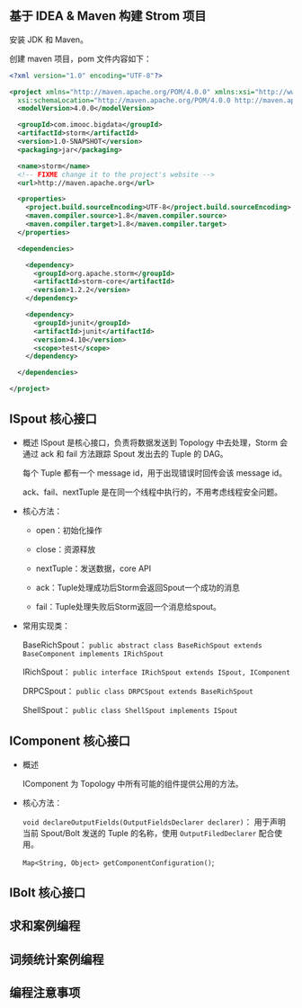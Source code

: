 ## 基于 IDEA & Maven 构建 Strom 项目

安装 JDK 和 Maven。

创建 maven 项目，pom 文件内容如下：

```xml
<?xml version="1.0" encoding="UTF-8"?>

<project xmlns="http://maven.apache.org/POM/4.0.0" xmlns:xsi="http://www.w3.org/2001/XMLSchema-instance"
  xsi:schemaLocation="http://maven.apache.org/POM/4.0.0 http://maven.apache.org/xsd/maven-4.0.0.xsd">
  <modelVersion>4.0.0</modelVersion>

  <groupId>com.imooc.bigdata</groupId>
  <artifactId>storm</artifactId>
  <version>1.0-SNAPSHOT</version>
  <packaging>jar</packaging>

  <name>storm</name>
  <!-- FIXME change it to the project's website -->
  <url>http://maven.apache.org</url>

  <properties>
    <project.build.sourceEncoding>UTF-8</project.build.sourceEncoding>
    <maven.compiler.source>1.8</maven.compiler.source>
    <maven.compiler.target>1.8</maven.compiler.target>
  </properties>

  <dependencies>

    <dependency>
      <groupId>org.apache.storm</groupId>
      <artifactId>storm-core</artifactId>
      <version>1.2.2</version>
    </dependency>

    <dependency>
      <groupId>junit</groupId>
      <artifactId>junit</artifactId>
      <version>4.10</version>
      <scope>test</scope>
    </dependency>

  </dependencies>

</project>
```

## ISpout 核心接口

- 概述
    ISpout 是核心接口，负责将数据发送到 Topology 中去处理，Storm 会通过 ack 和 fail 方法跟踪 Spout 发出去的 Tuple 的 DAG。

    每个 Tuple 都有一个 message id，用于出现错误时回传会该 message id。

    ack、fail、nextTuple 是在同一个线程中执行的，不用考虑线程安全问题。

- 核心方法：

    - open：初始化操作

    - close：资源释放

    - nextTuple：发送数据，core API

    - ack：Tuple处理成功后Storm会返回Spout一个成功的消息

    - fail：Tuple处理失败后Storm返回一个消息给spout。

- 常用实现类： 

    BaseRichSpout： `public abstract class BaseRichSpout extends BaseComponent implements IRichSpout`

    IRichSpout： `public interface IRichSpout extends ISpout, IComponent`

    DRPCSpout： `public class DRPCSpout extends BaseRichSpout`

    ShellSpout： `public class ShellSpout implements ISpout`

## IComponent 核心接口

- 概述

    IComponent 为 Topology 中所有可能的组件提供公用的方法。

- 核心方法：

    `void declareOutputFields(OutputFieldsDeclarer declarer)`： 用于声明当前 Spout/Bolt 发送的 Tuple 的名称，使用 `OutputFiledDeclarer` 配合使用。

    `Map<String, Object> getComponentConfiguration()`;

## IBolt 核心接口

## 求和案例编程

## 词频统计案例编程

## 编程注意事项

